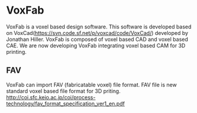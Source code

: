 # VoxFab
VoxFab is a voxel based design software. This software is developed based on VoxCad(https://svn.code.sf.net/p/voxcad/code/VoxCad/) developed by Jonathan Hiller. 
VoxFab is composed of voxel based CAD and voxel based CAE. We are now developing VoxFab integrating voxel based CAM for 3D printing.

## FAV
VoxFab can import FAV (fabricatable voxel) file format. FAV file is new standard voxel based file format for 3D priting.
http://coi.sfc.keio.ac.jp/coi/process-technology/fav_format_specification_ver1_en.pdf
